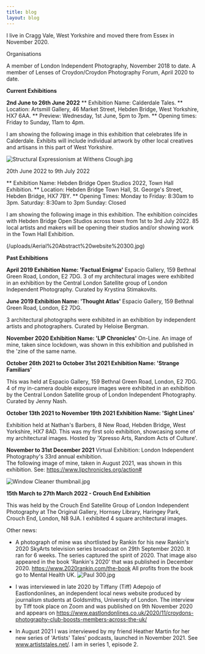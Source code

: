 ```yaml
---
title: blog
layout: blog
---
```


I live in Cragg Vale, West Yorkshire and moved there from Essex in November 2020.

Organisations

A member of London Independent Photography, November 2018 to date.
A member of Lenses of Croydon/Croydon Photography Forum, April 2020 to date.

**Current Exhibitions** 

**2nd June to 26th June 2022**
** Exhibition Name: Calderdale Tales.
** Location: Artsmill Gallery, 46 Market Street, Hebden Bridge, West Yorkshire, HX7 6AA.
** Preview: Wednesday, 1st June, 5pm to 7pm.
** Opening times: Friday to Sunday, 11am to 4pm.

I am showing the following image in this exhibition that celebrates life in Calderdale. Exhibits will include individual artwork by other local creatives and artisans in this part of West Yorkshire.

![Structural Expressionism at Withens Clough.jpg](/uploads/Structural%20Expressionism%20at%20Withens%20Clough.jpg)

20th June 2022 to 9th July 2022

** Exhibition Name: Hebden Bridge Open Studios 2022, Town Hall Exhibition.
** Location: Hebden Bridge Town Hall, St. George's Street, Hebden Bridge, HX7 7BY.
** Opening Times: 
Monday to Friday: 8:30am to 3pm.
Saturday: 8:30am to 3pm
Sunday: Closed

I am showing the following image in this exhibition. The exhibition coincides with Hebden Bridge Open Studios across town from 1st to 3rd July 2022. 85 local artists and makers will be opening their studios and/or showing work in the Town Hall Exhibition. 

(/uploads/Aerial%20Abstract%20website%20300.jpg)




**Past Exhibitions**

**April 2019
Exhibition Name: 'Factual Enigma'**
Espacio Gallery, 159 Bethnal Green Road, London, E2 7DG.
3 of my architectural images were exhibited in an exhibition by the Central London Satellite group of London Independent Photography. Curated by Krystina Stimakovits.

**June 2019
Exhibition Name: 'Thought Atlas'**
Espacio Gallery, 159 Bethnal Green Road, London, E2 7DG.

3 architectural photographs were exhibited in an exhibition by independent artists and photographers. Curated by Heloise Bergman.

**November 2020
Exhibition Name: 'LIP Chronicles'**
On-Line. 
An image of mine, taken since lockdown, was shown in this exhibition and published in the 'zine of the same name.

**October 26th 2021 to October 31st 2021 
Exhibition Name: 'Strange Familiars'**

This was held at Espacio Gallery, 159 Bethnal Green Road, London, E2 7DG.
4 of my in-camera double exposure images were exhibited in an exhibition by the Central London Satellite group of London Independent Photography. Curated by Jenny Nash.

**October 13th 2021 to November 19th 2021
Exhibition Name: 'Sight Lines'**

Exhibition held at Nathan's Barbers, 8 New Road, Hebden Bridge, West Yorkshire, HX7 8AD. 
This was my first solo exhibition, showcasing some of my architectural images. Hosted by 'Xpresso Arts, Random Acts of Culture'.

**November to 31st December 2021**
Virtual Exhibition: London Independent Photography's 33rd annual exhibition.  
The following image of mine, taken in August 2021, was shown in this exhibition. See: https://www.lipchronicles.org/action#

![Window Cleaner thumbnail.jpg](/uploads/Window%20Cleaner%20thumbnail.jpg)

**15th March to 27th March 2022 - Crouch End Exhibition**

This was held by the Crouch End Satellite Group of London Independent Photography at The Original Gallery, Hornsey Library, Haringey Park, Crouch End, London, N8 9JA. I exhibited 4 square architectural images.

Other news:

* A photograph of mine was shortlisted by Rankin for his new Rankin's 2020 SkyArts television series broadcast on 29th September 2020.  It ran for 6 weeks. The series captured the spirit of 2020. That image also appeared in the book 'Rankin's 2020' that was published in December 2020. https://www.2020rankin.com/the-book
All profits from the book go to Mental Health UK. ![Paul 300.jpg](/uploads/Paul%20300.jpg)

* I was interviewed in late 2020 by Tiffany (Tiff) Adepojo of Eastlondonlines, an independent local news website produced by journalism students at Goldsmiths, University of London.  The interview by Tiff took place on Zoom and was published on 9th November 2020 and appears on https://www.eastlondonlines.co.uk/2020/11/croydons-photography-club-boosts-members-across-the-uk/

* In August 2021 I was interviewed by my friend Heather Martin for her new series of 'Artists' Tales' podcasts, launched in November 2021.  See www.artiststales.net/. I am in series 1, episode 2. 




